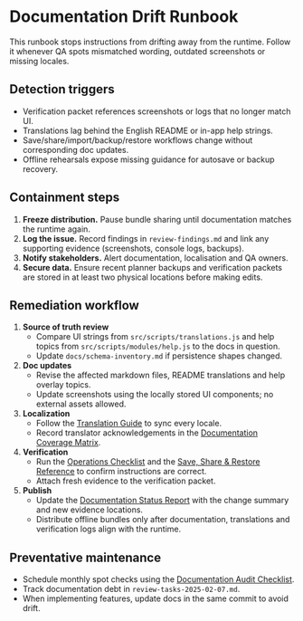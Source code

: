 # Documentation Drift Runbook

This runbook stops instructions from drifting away from the runtime. Follow it
whenever QA spots mismatched wording, outdated screenshots or missing locales.

## Detection triggers

- Verification packet references screenshots or logs that no longer match UI.
- Translations lag behind the English README or in-app help strings.
- Save/share/import/backup/restore workflows change without corresponding doc
  updates.
- Offline rehearsals expose missing guidance for autosave or backup recovery.

## Containment steps

1. **Freeze distribution.** Pause bundle sharing until documentation matches the
   runtime again.
2. **Log the issue.** Record findings in `review-findings.md` and link any
   supporting evidence (screenshots, console logs, backups).
3. **Notify stakeholders.** Alert documentation, localisation and QA owners.
4. **Secure data.** Ensure recent planner backups and verification packets are
   stored in at least two physical locations before making edits.

## Remediation workflow

1. **Source of truth review**
   - Compare UI strings from `src/scripts/translations.js` and help topics from
     `src/scripts/modules/help.js` to the docs in question.
   - Update `docs/schema-inventory.md` if persistence shapes changed.
2. **Doc updates**
   - Revise the affected markdown files, README translations and help overlay
     topics.
   - Update screenshots using the locally stored UI components; no external
     assets allowed.
3. **Localization**
   - Follow the [Translation Guide](translation-guide.md) to sync every locale.
   - Record translator acknowledgements in the [Documentation Coverage Matrix](documentation-coverage-matrix.md).
4. **Verification**
   - Run the [Operations Checklist](operations-checklist.md) and the
     [Save, Share & Restore Reference](save-share-restore-reference.md) to
     confirm instructions are correct.
   - Attach fresh evidence to the verification packet.
5. **Publish**
   - Update the [Documentation Status Report](documentation-status-report-template.md)
     with the change summary and new evidence locations.
   - Distribute offline bundles only after documentation, translations and
     verification logs align with the runtime.

## Preventative maintenance

- Schedule monthly spot checks using the [Documentation Audit Checklist](documentation-audit-checklist.md).
- Track documentation debt in `review-tasks-2025-02-07.md`.
- When implementing features, update docs in the same commit to avoid drift.
